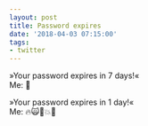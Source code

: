```yaml
---
layout: post
title: Password expires
date: '2018-04-03 07:15:00'
tags:
- twitter
---
```


»Your password expires in 7 days!«  
Me: 🛀

»Your password expires in 1 day!«  
Me: 🔥🙀🏇💥🤪